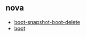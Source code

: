 
## nova
- [boot-snapshot-boot-delete](https://godleon.github.io/osp_test_results/0.2.96/nova/boot-snapshot-boot-delete.html)
- [boot](https://godleon.github.io/osp_test_results/0.2.96/nova/boot.html)

